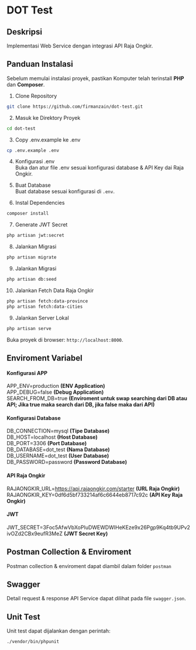 # DOT Test

## Deskripsi
Implementasi Web Service dengan integrasi API Raja Ongkir.

## Panduan Instalasi

Sebelum memulai instalasi proyek, pastikan Komputer telah terinstall **PHP** dan **Composer**.

1. Clone Repository<br>
```sh
git clone https://github.com/firmanzain/dot-test.git
```

2. Masuk ke Direktory Proyek<br>
```sh
cd dot-test
```

3. Copy .env.example ke .env<br>
```sh
cp .env.example .env
```

4. Konfigurasi .env<br>
Buka dan atur file .env sesuai konfigurasi database & API Key dai Raja Ongkir.

5. Buat Database<br>
Buat database sesuai konfigurasi di `.env`.

6. Instal Dependencies<br>
```sh
composer install
```

7. Generate JWT Secret<br>
```sh
php artisan jwt:secret
```

8. Jalankan Migrasi<br>
```sh
php artisan migrate
```

9. Jalankan Migrasi<br>
```sh
php artisan db:seed
```

10. Jalankan Fetch Data Raja Ongkir<br>
```sh
php artisan fetch:data-province
php artisan fetch:data-cities
```

9. Jalankan Server Lokal<br>
```sh
php artisan serve
```
Buka proyek di browser: `http://localhost:8000`.

## Enviroment Variabel

#### Konfigurasi APP
APP_ENV=production **(ENV Application)**<br>
APP_DEBUG=false **(Debug Application)**<br>
SEARCH_FROM_DB=true **(Enviroment untuk swap searching dari DB atau API; Jika true maka search dari DB, jika false maka dari API)**<br>

#### Konfigurasi Database
DB_CONNECTION=mysql **(Tipe Database)**<br>
DB_HOST=localhost **(Host Database)**<br>
DB_PORT=3306 **(Port Database)**<br>
DB_DATABASE=dot_test **(Nama Database)**<br>
DB_USERNAME=dot_test **(User Database)**<br>
DB_PASSWORD=password **(Password Database)**<br>

#### API Raja Ongkir
RAJAONGKIR_URL=https://api.rajaongkir.com/starter **(URL Raja Ongkir)**<br>
RAJAONGKIR_KEY=0df6d5bf733214af6c6644eb8717c92c **(API Key Raja Ongkir)**<br>

#### JWT
JWT_SECRET=3Foc5AfwVbXoPIuDWEWDWIHeKEze9x26Pgp9Kq4tb9UPv2ivOZd2CBx9eufR3MeZ **(JWT Secret Key)**

## Postman Collection & Enviroment

Postman collection & enviroment dapat diambil dalam folder `postman`

## Swagger

Detail request & response API Service dapat dilihat pada file `swagger.json`.

## Unit Test

Unit test dapat dijalankan dengan perintah:
```sh
./vendor/bin/phpunit
```